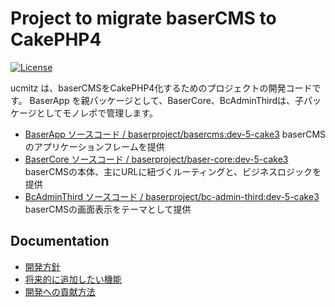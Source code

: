 # Project to migrate baserCMS to CakePHP4

[![License](https://img.shields.io/packagist/l/cakephp/app.svg?style=flat-square)](https://packagist.org/packages/baserproject/basercms)

ucmitz は、baserCMSをCakePHP4化するためのプロジェクトの開発コードです。
BaserApp を親パッケージとして、BaserCore、BcAdminThirdは、子パッケージとしてモノレポで管理します。
- [BaserApp ソースコード / baserproject/basercms:dev-5-cake3](https://github.com/baserproject/ucmitz/tree/dev)
baserCMSのアプリケーションフレームを提供
- [BaserCore ソースコード / baserproject/baser-core:dev-5-cake3](https://github.com/baserproject/baser-core/tree/dev-5-cake3)
baserCMSの本体、主にURLに紐づくルーティングと、ビジネスロジックを提供
- [BcAdminThird ソースコード / baserproject/bc-admin-third:dev-5-cake3](https://github.com/baserproject/bc-admin-third/tree/dev-5-cake3)
baserCMSの画面表示をテーマとして提供

## Documentation
- [開発方針](https://docs.google.com/document/d/1QAmScc65CwMyn8QuwWKE9q_8HnSKcW9oefI9RrHoUYY/edit)
- [将来的に追加したい機能](https://docs.google.com/document/d/1AwJQ0h0xQ5utFB1tVzLh1b1UhZp-lxQbM2fDjxtDc9I/edit#)
- [開発への貢献方法](https://github.com/baserproject/ucmitz/blob/dev/CONTRIBUTING.md)
